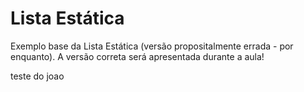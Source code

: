 # Lista Estática
Exemplo base da Lista Estática (versão propositalmente errada - por enquanto).
A versão correta será apresentada durante a aula!


teste do joao
